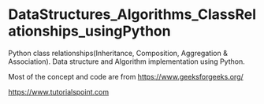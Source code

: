 # DataStructures_Algorithms_ClassRelationships_usingPython
Python class relationships(Inheritance, Composition, Aggregation &amp; Association). Data structure and Algorithm implementation using Python.

Most of the concept and code are from https://www.geeksforgeeks.org/

https://www.tutorialspoint.com


